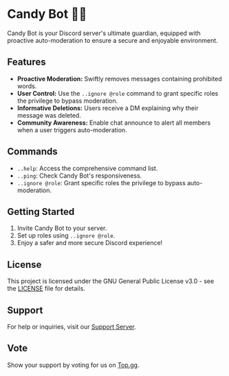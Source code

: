 # Candy Bot 🍭🤖

Candy Bot is your Discord server's ultimate guardian, equipped with proactive auto-moderation to ensure a secure and enjoyable environment.

## Features

- **Proactive Moderation:** Swiftly removes messages containing prohibited words.
- **User Control:** Use the `..ignore @role` command to grant specific roles the privilege to bypass moderation.
- **Informative Deletions:** Users receive a DM explaining why their message was deleted.
- **Community Awareness:** Enable chat announce to alert all members when a user triggers auto-moderation.

## Commands

- `..help`: Access the comprehensive command list.
- `..ping`: Check Candy Bot's responsiveness.
- `..ignore @role`: Grant specific roles the privilege to bypass auto-moderation.

## Getting Started

1. Invite Candy Bot to your server.
2. Set up roles using `..ignore @role`.
3. Enjoy a safer and more secure Discord experience!

## License

This project is licensed under the GNU General Public License v3.0 - see the [LICENSE](LICENSE) file for details.

## Support

For help or inquiries, visit our [Support Server](https://discord.com/invite/qB2NVgC8jy).

## Vote

Show your support by voting for us on [Top.gg](https://top.gg/bot/1120526687373889536).
